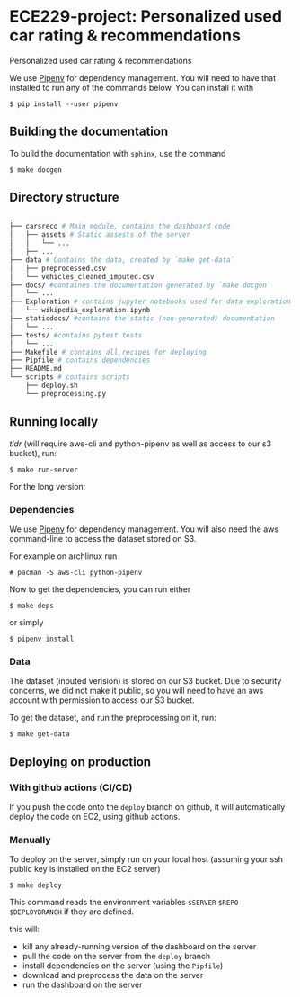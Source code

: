# ECE229-project: Personalized used car rating & recommendations

Personalized used car rating & recommendations

We use [Pipenv](https://github.com/pypa/pipenv) for dependency management. You will need to have that installed to run any of the commands below. You can install it with
```console
$ pip install --user pipenv
```

## Building the documentation

To build the documentation with `sphinx`, use the command

```console
$ make docgen
```

## Directory structure

```sh
.
├── carsreco # Main module, contains the dashboard code
│   ├── assets # Static assests of the server
│   │   └── ...
│   ├── ...
├── data # Contains the data, created by `make get-data`
│   ├── preprocessed.csv
│   └── vehicles_cleaned_imputed.csv
├── docs/ #containes the documentation generated by `make docgen`
│   └── ...
├── Exploration # contains jupyter notebooks used for data exploration
│   └── wikipedia_exploration.ipynb
├── staticdocs/ #contains the static (non-generated) documentation
│   └── ...
├── tests/ #contains pytest tests
│   └── ...
├── Makefile # contains all recipes for deploying
├── Pipfile # contains dependencies
├── README.md 
└── scripts # contains scripts
    ├── deploy.sh
    └── preprocessing.py
```


## Running locally

*tldr* (will require aws-cli and python-pipenv as well as access to our s3 bucket), run:
```console
$ make run-server
```

For the long version:

### Dependencies

We use [Pipenv](https://github.com/pypa/pipenv) for dependency management.
You will also need the aws command-line to access the dataset stored on S3.

For example on archlinux run
```console
# pacman -S aws-cli python-pipenv
```

Now to get the dependencies, you can run either
```console
$ make deps
```
or simply
```console
$ pipenv install
```

### Data

The dataset (inputed verision) is stored on our S3 bucket. Due to security concerns, we did not
make it public, so you will need to have an aws account with permission to access our S3 bucket.

To get the dataset, and run the preprocessing on it, run:
```console
$ make get-data
```

## Deploying on production

### With github actions (CI/CD)

If you push the code onto the `deploy` branch on github, it will automatically deploy the code
on EC2, using github actions.

### Manually

To deploy on the server, simply run on your local host
(assuming your ssh public key is installed on the EC2 server)

```console
$ make deploy
```
This command reads the environment variables `$SERVER` `$REPO` `$DEPLOYBRANCH` if they are defined.

this will:

- kill any already-running version of the dashboard on the server
- pull the code on the server from the `deploy` branch
- install dependencies on the server (using the `Pipfile`)
- download and preprocess the data on the server
- run the dashboard on the server
